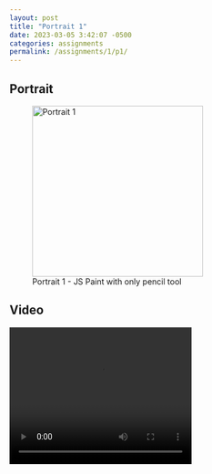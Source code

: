 ```yaml
---
layout: post
title: "Portrait 1"
date: 2023-03-05 3:42:07 -0500
categories: assignments
permalink: /assignments/1/p1/
---
```


## Portrait

<figure>
  <img src="{{ site.baseurl }}/assets/images/a1/portrait1.png" alt="Portrait 1" width="300px">
  <figcaption>Portrait 1 - JS Paint with only pencil tool</figcaption>
</figure>

## Video

<video width="320" height="240" controls>
  <source src="{{ site.baseurl }}/assets/videos/a1/p1.mp4" type="video/mp4">
</video>
